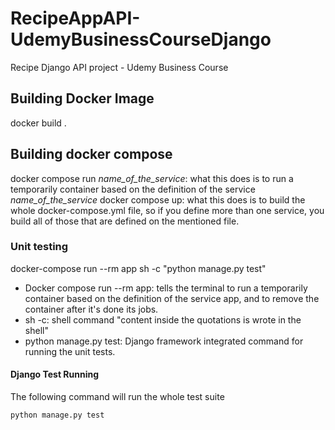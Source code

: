 # RecipeAppAPI-UdemyBusinessCourseDjango
Recipe Django API project - Udemy Business Course

## Building Docker Image
docker build .

## Building docker compose
docker compose run *name_of_the_service*: what this does is to run a temporarily container based on the definition of the service *name_of_the_service*
docker compose up: what this does is to build the whole docker-compose.yml file, so if you define more than one service, you build all of those that are defined on the mentioned file.  

### Unit testing
docker-compose run --rm app sh -c "python manage.py test"
* Docker compose run --rm app: tells the terminal to run a temporarily container based on the definition of the service app, and to remove the container after it's done its jobs.
* sh -c: shell command "content inside the quotations is wrote in the shell"
* python manage.py test: Django framework integrated command for running the unit tests.

#### Django Test Running
The following command will run the whole test suite
```bash
python manage.py test
```

